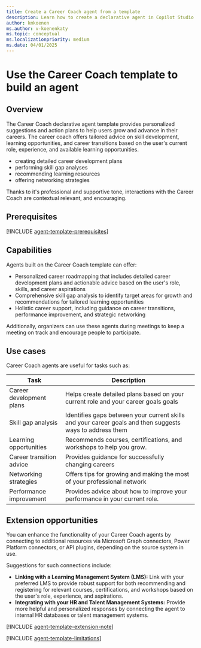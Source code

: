 ```yaml
---
title: Create a Career Coach agent from a template
description: Learn how to create a declarative agent in Copilot Studio agent builder using the Career Coach template.
author: kmkoenen
ms.author: v-koenenkaty
ms.topic: conceptual
ms.localizationpriority: medium
ms.date: 04/01/2025
---
```


# Use the Career Coach template to build an agent

## Overview

The Career Coach declarative agent template provides personalized suggestions and action plans to help users grow and advance in their careers. The career coach offers tailored advice on skill development, learning opportunities, and career transitions based on the user's current role, experience, and available learning opportunities.  

- creating detailed career development plans
- performing skill gap analyses
- recommending learning resources
- offering networking strategies

Thanks to it's professional and supportive tone, interactions with the Career Coach are contextual relevant, and encouraging.

## Prerequisites

[!INCLUDE [agent-template-prerequisites](includes/agent-template-prerequisites.md)]

## Capabilities

Agents built on the Career Coach template can offer:

- Personalized career roadmapping that includes detailed career development plans and actionable advice based on the user's role, skills, and career aspirations
- Comprehensive skill gap analysis to identify target areas for growth and recommendations for tailored learning opportunities
- Holistic career support, including guidance on career transitions, performance improvement, and strategic networking

Additionally, organizers can use these agents during meetings to keep a meeting on track and encourage people to participate.

## Use cases

Career Coach agents are useful for tasks such as:

| **Task** | **Description** |
| ----------   | ----------  |
| Career development plans | Helps create detailed plans based on your current role and your career goals goals |
| Skill gap analysis | Identifies gaps between your current skills and your career goals and then suggests ways to address them |
| Learning opportunities | Recommends courses, certifications, and workshops to help you grow. |
| Career transition advice  | Provides guidance for successfully changing careers  |
| Networking strategies  |  Offers tips for growing and making the most of your professional network |
| Performance improvement  | Provides advice about how to improve your performance in your current role. |

## Extension opportunities

You can enhance the functionality of your Career Coach agents by connecting to additional resources via Microsoft Graph connectors, Power Platform connectors, or API plugins, depending on the source system in use.

Suggestions for such connections include:

- **Linking with a Learning Management System (LMS):** Link with your preferred LMS to provide robust support for both recommending and registering for relevant courses, certifications, and workshops based on the user's role, experience, and aspirations.
- **Integrating with your HR and Talent Management Systems:** Provide more helpful and personalized responses by connecting the agent to internal HR databases or talent management systems.

<!-- Note about IT involvement -->
[!INCLUDE [agent-template-extension-note](includes/agent-template-extension-note.md)]

<!-- Limitations -->
[!INCLUDE [agent-template-limitations](includes/agent-template-limitations.md)]